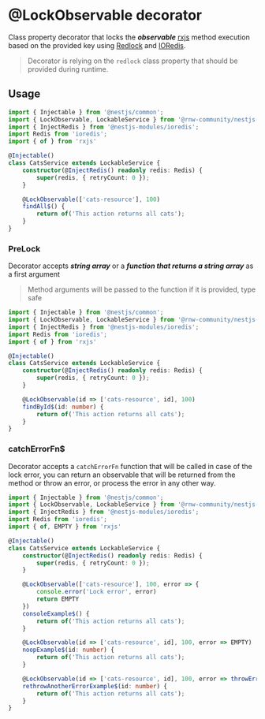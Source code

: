 # @LockObservable decorator

Class property decorator that locks the ***observable*** [rxjs](https://rxjs.dev/) method execution based on the provided key using [Redlock](https://github.com/mike-marcacci/node-redlock) and [IORedis](https://github.com/redis/ioredis).

> Decorator is relying on the `redlock` class property that should be provided during runtime.

## Usage

```ts
import { Injectable } from '@nestjs/common';
import { LockObservable, LockableService } from '@rnw-community/nestjs-enterprise';
import { InjectRedis } from '@nestjs-modules/ioredis';
import Redis from 'ioredis';
import { of } from 'rxjs'

@Injectable()
class CatsService extends LockableService {
    constructor(@InjectRedis() readonly redis: Redis) {
        super(redis, { retryCount: 0 });
    }

    @LockObservable(['cats-resource'], 100)
    findAll$() {
        return of('This action returns all cats');
    }
}
```

### PreLock
Decorator accepts ***string array*** or a ***function that returns a string array*** as a first argument

> Method arguments will be passed to the function if it is provided, type safe

```ts
import { Injectable } from '@nestjs/common';
import { LockObservable, LockableService } from '@rnw-community/nestjs-enterprise';
import { InjectRedis } from '@nestjs-modules/ioredis';
import Redis from 'ioredis';
import { of } from 'rxjs'

@Injectable()
class CatsService extends LockableService {
    constructor(@InjectRedis() readonly redis: Redis) {
        super(redis, { retryCount: 0 });
    }

    @LockObservable(id => ['cats-resource', id], 100)
    findById$(id: number) {
        return of('This action returns all cats');
    }
}
```

### catchErrorFn$
Decorator accepts a `catchErrorFn` function that will be called in case of the lock error, you can return an observable that will be returned from the method
or throw an error, or process the error in any other way.

```ts
import { Injectable } from '@nestjs/common';
import { LockObservable, LockableService } from '@rnw-community/nestjs-enterprise';
import { InjectRedis } from '@nestjs-modules/ioredis';
import Redis from 'ioredis';
import { of, EMPTY } from 'rxjs'

@Injectable()
class CatsService extends LockableService {
    constructor(@InjectRedis() readonly redis: Redis) {
        super(redis, { retryCount: 0 });
    }

    @LockObservable(['cats-resource'], 100, error => {
        console.error('Lock error', error)
        return EMPTY
    })
    consoleExample$() {
        return of('This action returns all cats');
    }

    @LockObservable(id => ['cats-resource', id], 100, error => EMPTY)
    noopExample$(id: number) {
        return of('This action returns all cats');
    }

    @LockObservable(id => ['cats-resource', id], 100, error => throwError(new Error('My error')))
    rethrowAnotherErrorExample$(id: number) {
        return of('This action returns all cats');
    }
}
```

